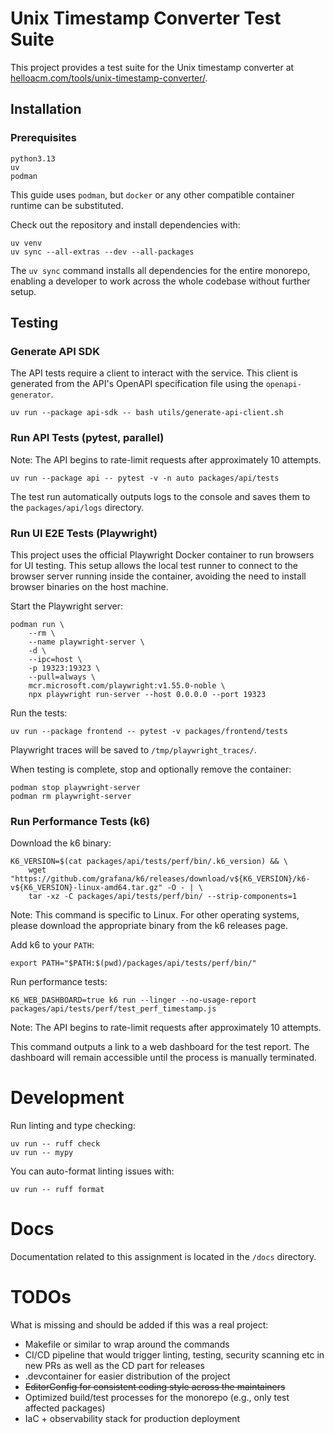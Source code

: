 # Unix Timestamp Converter Test Suite

This project provides a test suite for the Unix timestamp converter at
[helloacm.com/tools/unix-timestamp-converter/](https://helloacm.com/tools/unix-timestamp-converter/).

## Installation

### Prerequisites

```
python3.13
uv
podman
```

This guide uses `podman`, but `docker` or any other compatible container runtime
can be substituted.

Check out the repository and install dependencies with:

```shell
uv venv
uv sync --all-extras --dev --all-packages
```

The `uv sync` command installs all dependencies for the entire monorepo,
enabling a developer to work across the whole codebase without further setup.

## Testing

### Generate API SDK

The API tests require a client to interact with the service. This client is
generated from the API's OpenAPI specification file using the `openapi-generator`.

```shell
uv run --package api-sdk -- bash utils/generate-api-client.sh
```

### Run API Tests (pytest, parallel)

Note: The API begins to rate-limit requests after approximately 10 attempts.

```shell
uv run --package api -- pytest -v -n auto packages/api/tests
```

The test run automatically outputs logs to the console and saves them to the
`packages/api/logs` directory.

### Run UI E2E Tests (Playwright)

This project uses the official Playwright Docker container to run browsers
for UI testing. This setup allows the local test runner to connect to the
browser server running inside the container, avoiding the need to install
browser binaries on the host machine.

Start the Playwright server:

```shell
podman run \
    --rm \
    --name playwright-server \
    -d \
    --ipc=host \
    -p 19323:19323 \
    --pull=always \
    mcr.microsoft.com/playwright:v1.55.0-noble \
    npx playwright run-server --host 0.0.0.0 --port 19323
```

Run the tests:

```shell
uv run --package frontend -- pytest -v packages/frontend/tests
```

Playwright traces will be saved to `/tmp/playwright_traces/`.

When testing is complete, stop and optionally remove the container:

```shell
podman stop playwright-server
podman rm playwright-server
```

### Run Performance Tests (k6)

Download the k6 binary:

```shell
K6_VERSION=$(cat packages/api/tests/perf/bin/.k6_version) && \
    wget "https://github.com/grafana/k6/releases/download/v${K6_VERSION}/k6-v${K6_VERSION}-linux-amd64.tar.gz" -O - | \
    tar -xz -C packages/api/tests/perf/bin/ --strip-components=1
```

Note: This command is specific to Linux. For other operating systems,
please download the appropriate binary from the k6 releases page.

Add k6 to your `PATH`:

```shell
export PATH="$PATH:$(pwd)/packages/api/tests/perf/bin/"
```

Run performance tests:

```shell
K6_WEB_DASHBOARD=true k6 run --linger --no-usage-report packages/api/tests/perf/test_perf_timestamp.js
```

Note: The API begins to rate-limit requests after approximately 10 attempts.

This command outputs a link to a web dashboard for the test report.
The dashboard will remain accessible until the process is manually terminated.

# Development

Run linting and type checking:

```shell
uv run -- ruff check
uv run -- mypy
```

You can auto-format linting issues with:
```shell
uv run -- ruff format
```

# Docs

Documentation related to this assignment is located in the `/docs` directory.

# TODOs

What is missing and should be added if this was a real project:

* Makefile or similar to wrap around the commands
* CI/CD pipeline that would trigger linting, testing, security scanning etc in new PRs
as well as the CD part for releases
* .devcontainer for easier distribution of the project
* ~~EditorConfig for consistent coding style across the maintainers~~
* Optimized build/test processes for the monorepo (e.g., only test affected packages)
* IaC + observability stack for production deployment
